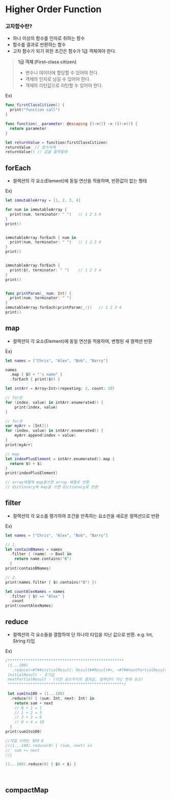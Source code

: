 # Higher Order Function

### 고차함수란?

- 하나 이상의 함수를 인자로 취하는 함수
- 함수를 결과로 반환하는 함수
- 고차 함수가 되기 위한 조건은 함수가 1급 객체여야 한다.
 
> **1급 객체 (First-class citizen)**
> - 변수나 데이터에 할당할 수 있어야 한다.
> - 객체의 인자로 넘길 수 있어야 한다.
> - 객체의 리턴값으로 리턴할 수 있어야 한다.

Ex)

```swift
func firstClassCitizen() {
  print("function call")
}

func function(_ parameter: @escaping ()->()) -> (()->()) {
  return parameter
}

let returnValue = function(firstClassCitizen)
returnValue  // 함수자체
returnValue() // 값을 출력할때
```


## forEach

- 컬렉션의 각 요소(Element)에 동일 연산을 적용하며, 반환값이 없는 형태

Ex)

```swift
let immutableArray = [1, 2, 3, 4]

for num in immutableArray {
  print(num, terminator: " ")   // 1 2 3 4
}
print() 


immutableArray.forEach { num in
  print(num, terminator: " ")   // 1 2 3 4
}
print()


immutableArray.forEach {
  print($0, terminator: " ")    // 1 2 3 4
}
print()


func printParam(_ num: Int) {
  print(num, terminator: " ")     
}
immutableArray.forEach(printParam(_:))   // 1 2 3 4
print()
```


## map 

- 컬렉션의 각 요소(Element)에 동일 연산을 적용하여, 변형된 새 컬렉션 반환

Ex)

```swift
let names = ["Chris", "Alex", "Bob", "Barry"]

names
  .map { $0 + "'s name" }
  .forEach { print($0) }    

let intArr = Array<Int>(repeating: 2, count: 10)

// for문
for (index, value) in intArr.enumerated() {
    print(index, value)
}

// for문
var myArr = [Int]()
for (index, value) in intArr.enumerated() {
    myArr.append(index + value)
}
print(myArr)

// map
let indexPlusElement = intArr.enumerated().map {
  return $0 + $1
}
print(indexPlusElement)

// array배열에 map을쓰면 array 배열로 반환
// dictionary에 map을 쓰면 dictionary로 반환
```


## filter

- 컬렉션의 각 요소를 평가하여 조건을 만족하는 요소만을 새로운 컬렉션으로 반환

Ex)

```swift
let names = ["Chris", "Alex", "Bob", "Barry"]

// 1.
let containBNames = names
  .filter { (name) -> Bool in
    return name.contains("B")
  }
print(containBNames)

// 2.
print(names.filter { $0.contains("B") })

let countAlexNames = names
  .filter { $0 == "Alex" }
  .count
print(countAlexNames)
```


## reduce

- 컬렉션의 각 요소들을 결합하여 단 하나의 타입을 지닌 값으로 반환.   e.g. Int, String 타입

Ex)

```swift
/***************************************************
 (1...100)
   .reduce(<#T##initialResult: Result##Result#>, <#T##nextPartialResult: (Result, Int) throws -> Result##(Result, Int) throws -> Result#>)
 initialResult - 초기값
 nextPartialResult - (이전 요소까지의 결과값, 컬렉션이 지닌 현재 요소)
 ***************************************************/
 
 let sum1to100 = (1...100)
  .reduce(0) { (sum: Int, next: Int) in
    return sum + next
    // 0 + 1 = 1
    // 1 + 2 = 3
    // 3 + 3 = 6
    // 6 + 4 = 10
  }
print(sum1to100)

//직접 더하는 형태 X
//(1...100).reduce(0) { (sum, next) in
//  sum += next
//}

(1...100).reduce(0) { $0 + $1 }
```

<br >

## compactMap

